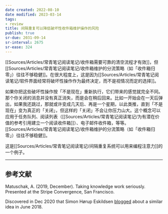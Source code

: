 ```yaml
---
date created: 2022-08-10
date modified: 2023-03-14
tags:
- review
title: 间隔重复可以降低破坏性收件箱维护操作的风险
publish: true
sr-due: 2031-09-14
sr-interval: 2675
sr-ease: 324
---
```



[[Sources/Articles/常青笔记阅读笔记/收件箱需要可靠的清空流程才有效]]，但[[Sources/Articles/常青笔记阅读笔记/收件箱维护的分流策略（如「收件箱归零」）往往不够稳健]]。在很大程度上，这是因为[[Sources/Articles/常青笔记阅读笔记/软件界面经常将破坏性操作作为最终决定，而不是视情况而定的选择]]。

如果你把这些破坏性操作按「不是现在」重新执行，它们带来的感觉就完全不同。那个你关闭的消息并没有真正消失，而是会在稍后回来。比如一开始会在一天后弹出，如果我还跳过，那就或许变成几天后、再是一个星期，以此类推，直到「不是现在」变为真正的「关闭」，但这样的「关闭」不会让你压力山大。这个概念可以应用于任务队列、阅读列表（[[Sources/Articles/常青笔记阅读笔记/为有潜在价值的参考引用建立一个阅读收件箱]]）、电子邮件收件箱，等等。[[Sources/Articles/常青笔记阅读笔记/收件箱维护的分流策略（如「收件箱归零」）往往不够稳健]]。

这是[[Sources/Articles/常青笔记阅读笔记/间隔重复系统可以用来编程注意力]]的一个例子。

___

## 参考文献

Matuschak, A. (2019, December). Taking knowledge work seriously. Presented at the Stripe Convergence, San Francisco.

Discovered in Dec 2020 that Simon Hørup Eskildsen [blogged](https://sirupsen.com/playlists/) about a similar idea in June 2018.